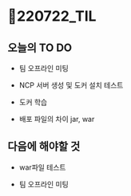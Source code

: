 # 📝220722_TIL

## 오늘의 TO DO

- 팀 오프라인 미팅

- NCP 서버 생성 및 도커 설치 테스트

- 도커 학습

- 배포 파일의 차이 jar, war

  


## 다음에 해야할 것

- war파일 테스트

- 팀 오프라인 미팅

  
